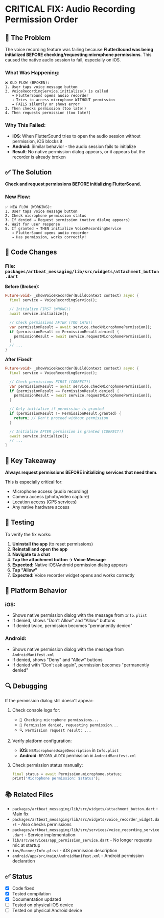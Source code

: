 # CRITICAL FIX: Audio Recording Permission Order

## 🚨 The Problem

The voice recording feature was failing because **FlutterSound was being initialized BEFORE checking/requesting microphone permissions**. This caused the native audio session to fail, especially on iOS.

### What Was Happening:

```
❌ OLD FLOW (BROKEN):
1. User taps voice message button
2. VoiceRecordingService.initialize() is called
   → FlutterSound opens audio recorder
   → Tries to access microphone WITHOUT permission
   → FAILS silently or shows error
3. Then checks permission (too late!)
4. Then requests permission (too late!)
```

### Why This Failed:

- **iOS**: When FlutterSound tries to open the audio session without permission, iOS blocks it
- **Android**: Similar behavior - the audio session fails to initialize
- **Result**: No native permission dialog appears, or it appears but the recorder is already broken

## ✅ The Solution

**Check and request permissions BEFORE initializing FlutterSound.**

### New Flow:

```
✅ NEW FLOW (WORKING):
1. User taps voice message button
2. Check microphone permission status
3. If denied → Request permission (native dialog appears)
4. Wait for user response
5. If granted → THEN initialize VoiceRecordingService
   → FlutterSound opens audio recorder
   → Has permission, works correctly!
```

## 📝 Code Changes

### File: `packages/artbeat_messaging/lib/src/widgets/attachment_button.dart`

**Before (Broken):**

```dart
Future<void> _showVoiceRecorder(BuildContext context) async {
  final service = VoiceRecordingService();

  // Initialize FIRST (WRONG!)
  await service.initialize();

  // Check permissions AFTER (TOO LATE!)
  var permissionResult = await service.checkMicrophonePermission();
  if (permissionResult == PermissionResult.denied) {
    permissionResult = await service.requestMicrophonePermission();
  }
  // ...
}
```

**After (Fixed):**

```dart
Future<void> _showVoiceRecorder(BuildContext context) async {
  final service = VoiceRecordingService();

  // Check permissions FIRST (CORRECT!)
  var permissionResult = await service.checkMicrophonePermission();
  if (permissionResult == PermissionResult.denied) {
    permissionResult = await service.requestMicrophonePermission();
  }

  // Only initialize if permission is granted
  if (permissionResult != PermissionResult.granted) {
    return; // Don't proceed without permission
  }

  // Initialize AFTER permission is granted (CORRECT!)
  await service.initialize();
  // ...
}
```

## 🎯 Key Takeaway

**Always request permissions BEFORE initializing services that need them.**

This is especially critical for:

- Microphone access (audio recording)
- Camera access (photo/video capture)
- Location access (GPS services)
- Any native hardware access

## 🧪 Testing

To verify the fix works:

1. **Uninstall the app** (to reset permissions)
2. **Reinstall and open the app**
3. **Navigate to a chat**
4. **Tap the attachment button → Voice Message**
5. **Expected**: Native iOS/Android permission dialog appears
6. **Tap "Allow"**
7. **Expected**: Voice recorder widget opens and works correctly

## 📱 Platform Behavior

### iOS:

- Shows native permission dialog with the message from `Info.plist`
- If denied, shows "Don't Allow" and "Allow" buttons
- If denied twice, permission becomes "permanently denied"

### Android:

- Shows native permission dialog with the message from `AndroidManifest.xml`
- If denied, shows "Deny" and "Allow" buttons
- If denied with "Don't ask again", permission becomes "permanently denied"

## 🔍 Debugging

If the permission dialog still doesn't appear:

1. Check console logs for:

   - `🔐 Checking microphone permissions...`
   - `📱 Permission denied, requesting permission...`
   - `🔍 Permission request result: ...`

2. Verify platform configuration:

   - **iOS**: `NSMicrophoneUsageDescription` in `Info.plist`
   - **Android**: `RECORD_AUDIO` permission in `AndroidManifest.xml`

3. Check permission status manually:
   ```dart
   final status = await Permission.microphone.status;
   print('Microphone permission: $status');
   ```

## 📚 Related Files

- `packages/artbeat_messaging/lib/src/widgets/attachment_button.dart` - Main fix
- `packages/artbeat_messaging/lib/src/widgets/voice_recorder_widget.dart` - Also checks permissions
- `packages/artbeat_messaging/lib/src/services/voice_recording_service.dart` - Service implementation
- `lib/src/services/app_permission_service.dart` - No longer requests mic at startup
- `ios/Runner/Info.plist` - iOS permission description
- `android/app/src/main/AndroidManifest.xml` - Android permission declaration

## ✅ Status

- [x] Code fixed
- [x] Tested compilation
- [x] Documentation updated
- [ ] Tested on physical iOS device
- [ ] Tested on physical Android device
